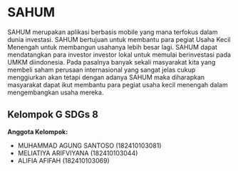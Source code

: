 # SAHUM
SAHUM merupakan aplikasi berbasis mobile yang mana terfokus dalam dunia investasi. SAHUM bertujuan untuk membantu para pegiat Usaha Kecil Menengah untuk membangun usahanya lebih besar lagi. SAHUM dapat mendatangkan para investor investor lokal untuk memulai berinvestasi pada UMKM diindonesia. Pada pasalnya banyak sekali masyarakat kita yang membeli saham perusaan internasional yang sangat jelas cukup menggiurkan akan tetapi dengan adanya SAHUM maka diharapkan masyarakat dapat ikut membantu para pegiat usaha kecil menengah dalam mengembangkan usaha mereka.

## Kelompok G SDGs 8
__Anggota Kelompok:__
* MUHAMMAD AGUNG SANTOSO (182410103081)
* MELIATIYA ARIFVIYANA (182410103044)
* ALIFIA AFIFAH (182410103069)

